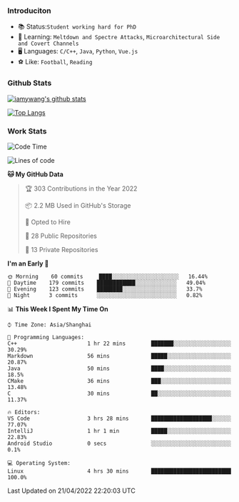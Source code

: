 ### Introduciton

- 📚 Status:`Student working hard for PhD`
- 🔎 Learning: `Meltdown and Spectre Attacks`, `Microarchitectural Side and Covert Channels`
- 🖥️ Languages: `C/C++`, `Java`, `Python`, `Vue.js`
- ⚽ Like: `Football`, `Reading`

### Github Stats

[![iamywang's github stats](https://github-readme-stats.vercel.app/api?username=iamywang&count_private=true&show_icons=true)]()

[![Top Langs](https://github-readme-stats.vercel.app/api/top-langs/?username=iamywang&layout=compact)]()

### Work Stats

<!--START_SECTION:waka-->
![Code Time](http://img.shields.io/badge/Code%20Time-275%20hrs%2053%20mins-blue)

![Lines of code](https://img.shields.io/badge/From%20Hello%20World%20I%27ve%20Written-275%20Thousand%20lines%20of%20code-blue)

**🐱 My GitHub Data** 

> 🏆 303 Contributions in the Year 2022
 > 
> 📦 2.2 MB Used in GitHub's Storage 
 > 
> 💼 Opted to Hire
 > 
> 📜 28 Public Repositories 
 > 
> 🔑 13 Private Repositories  
 > 
**I'm an Early 🐤** 

```text
🌞 Morning    60 commits     ████░░░░░░░░░░░░░░░░░░░░░   16.44% 
🌆 Daytime    179 commits    ████████████░░░░░░░░░░░░░   49.04% 
🌃 Evening    123 commits    ████████░░░░░░░░░░░░░░░░░   33.7% 
🌙 Night      3 commits      ░░░░░░░░░░░░░░░░░░░░░░░░░   0.82%

```


📊 **This Week I Spent My Time On** 

```text
⌚︎ Time Zone: Asia/Shanghai

💬 Programming Languages: 
C++                      1 hr 22 mins        ███████░░░░░░░░░░░░░░░░░░   30.29% 
Markdown                 56 mins             █████░░░░░░░░░░░░░░░░░░░░   20.87% 
Java                     50 mins             ████░░░░░░░░░░░░░░░░░░░░░   18.5% 
CMake                    36 mins             ███░░░░░░░░░░░░░░░░░░░░░░   13.48% 
C                        30 mins             ██░░░░░░░░░░░░░░░░░░░░░░░   11.37%

🔥 Editors: 
VS Code                  3 hrs 28 mins       ███████████████████░░░░░░   77.07% 
IntelliJ                 1 hr 1 min          █████░░░░░░░░░░░░░░░░░░░░   22.83% 
Android Studio           0 secs              ░░░░░░░░░░░░░░░░░░░░░░░░░   0.1%

💻 Operating System: 
Linux                    4 hrs 30 mins       █████████████████████████   100.0%

```


 Last Updated on 21/04/2022 22:20:03 UTC
<!--END_SECTION:waka-->
